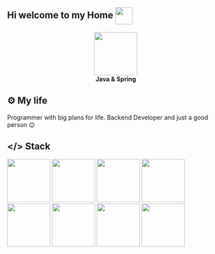 ## Hi welcome to my Home <img src="https://github.com/goforbg/telegram-emoji-gifs/blob/master/wink.gif?raw=true" width="40" align="center"/>

<!--
**Misterser1/Misterser1** is a ✨ _special_ ✨ repository because its `README.md` (this file) appears on your GitHub profile.

Here are some ideas to get you started:

- 🔭 I’m currently working on ...
- 🌱 I’m currently learning ...
- 👯 I’m looking to collaborate on ...
- 🤔 I’m looking for help with ...
- 💬 Ask me about ...
- 📫 How to reach me: ...
- 😄 Pronouns: ...
- ⚡ Fun fact: ...
-->
<div id="header" align="center">
  <img src="https://img.icons8.com/?size=100&id=90519&format=png&color=000000" width="100"/>
</div>
<div id="header2" align="center">
  <b>Java & Spring</b>
</div>

## ⚙️ My life
Programmer with big plans for life. Backend Developer and just a good person 😉

## </> Stack
<div id="stack">
   <a href="https://www.java.com/ru/" style="text-decoration: none; border: none;">
  <img src="https://img.icons8.com/?size=100&id=13679&format=png&color=000000" width="100" style="border: none;"/>
</a>
<a href="https://spring.io/" style="text-decoration: none; border: none;">
  <img src="https://img.icons8.com/?size=100&id=90519&format=png&color=000000" width="100" style="border: none;"/>
</a>
<a href="https://www.postgresql.org/" style="text-decoration: none; border: none;">
  <img src="https://img.icons8.com/?size=100&id=38561&format=png&color=000000" width="100" style="border: none;"/>
</a>
<a href="https://httpd.apache.org/" style="text-decoration: none; border: none;">
  <img src="https://img.icons8.com/?size=100&id=t5FJr3NzrPSm&format=png&color=000000" width="100" style="border: none;"/>
</a>
<a href="https://github.com/session" style="text-decoration: none; border: none;">
  <img src="https://img.icons8.com/?size=100&id=20906&format=png&color=000000" width="100" style="border: none;"/>
</a>
<a href="https://www.docker.com/" style="text-decoration: none; border: none;">
  <img src="https://img.icons8.com/?size=100&id=cdYUlRaag9G9&format=png&color=000000" width="100" style="border: none;"/>
</a>
<a href="https://kafka.apache.org/" style="text-decoration: none; border: none;">
  <img src="https://img.icons8.com/?size=100&id=fOhLNqGJsUbJ&format=png&color=000000" width="100" style="border: none;"/>
</a>
<a href="https://hibernate.org/" style="text-decoration: none; border: none;">
  <img src="https://cdn.icon-icons.com/icons2/2699/PNG/512/hibernate_logo_icon_171004.png" width="100" style="border: none;"/>
</a>
</div>
